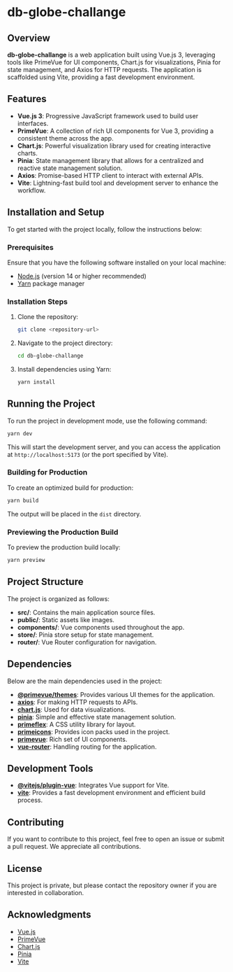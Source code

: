 # db-globe-challange

## Overview
**db-globe-challange** is a web application built using Vue.js 3, leveraging tools like PrimeVue for UI components, Chart.js for visualizations, Pinia for state management, and Axios for HTTP requests. The application is scaffolded using Vite, providing a fast development environment.

## Features
- **Vue.js 3**: Progressive JavaScript framework used to build user interfaces.
- **PrimeVue**: A collection of rich UI components for Vue 3, providing a consistent theme across the app.
- **Chart.js**: Powerful visualization library used for creating interactive charts.
- **Pinia**: State management library that allows for a centralized and reactive state management solution.
- **Axios**: Promise-based HTTP client to interact with external APIs.
- **Vite**: Lightning-fast build tool and development server to enhance the workflow.

## Installation and Setup
To get started with the project locally, follow the instructions below:

### Prerequisites
Ensure that you have the following software installed on your local machine:
- [Node.js](https://nodejs.org/) (version 14 or higher recommended)
- [Yarn](https://yarnpkg.com/) package manager

### Installation Steps
1. Clone the repository:
   ```bash
   git clone <repository-url>
   ```
2. Navigate to the project directory:
   ```bash
   cd db-globe-challange
   ```
3. Install dependencies using Yarn:
   ```bash
   yarn install
   ```

## Running the Project
To run the project in development mode, use the following command:
```bash
yarn dev
```
This will start the development server, and you can access the application at `http://localhost:5173` (or the port specified by Vite).

### Building for Production
To create an optimized build for production:
```bash
yarn build
```
The output will be placed in the `dist` directory.

### Previewing the Production Build
To preview the production build locally:
```bash
yarn preview
```

## Project Structure
The project is organized as follows:
- **src/**: Contains the main application source files.
- **public/**: Static assets like images.
- **components/**: Vue components used throughout the app.
- **store/**: Pinia store setup for state management.
- **router/**: Vue Router configuration for navigation.

## Dependencies
Below are the main dependencies used in the project:
- **[@primevue/themes](https://www.primefaces.org/primevue/showcase/themes)**: Provides various UI themes for the application.
- **[axios](https://github.com/axios/axios)**: For making HTTP requests to APIs.
- **[chart.js](https://www.chartjs.org/)**: Used for data visualizations.
- **[pinia](https://pinia.vuejs.org/)**: Simple and effective state management solution.
- **[primeflex](https://www.primefaces.org/primevue/showcase/#/primeflex)**: A CSS utility library for layout.
- **[primeicons](https://www.primefaces.org/primevue/showcase/#/icons)**: Provides icon packs used in the project.
- **[primevue](https://www.primefaces.org/primevue/)**: Rich set of UI components.
- **[vue-router](https://router.vuejs.org/)**: Handling routing for the application.

## Development Tools
- **[@vitejs/plugin-vue](https://vitejs.dev/guide/#scaffolding-your-first-vite-project)**: Integrates Vue support for Vite.
- **[vite](https://vitejs.dev/)**: Provides a fast development environment and efficient build process.

## Contributing
If you want to contribute to this project, feel free to open an issue or submit a pull request. We appreciate all contributions.

## License
This project is private, but please contact the repository owner if you are interested in collaboration.

## Acknowledgments
- [Vue.js](https://vuejs.org/)
- [PrimeVue](https://www.primefaces.org/primevue/)
- [Chart.js](https://www.chartjs.org/)
- [Pinia](https://pinia.vuejs.org/)
- [Vite](https://vitejs.dev/)

